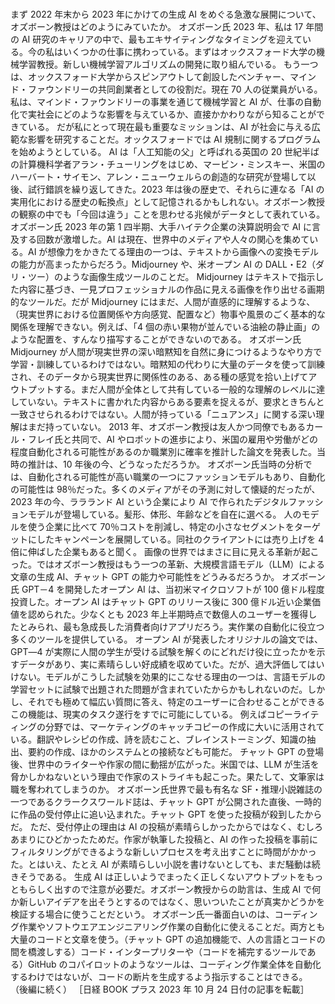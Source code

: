 ###

まず 2022 年末から 2023 年にかけての生成 AI をめぐる急激な展開について、オズボーン教授はどのようにみていたか。
オズボーン氏 2023 年、私は 17 年間の AI 研究のキャリアの中で、最もエキサイティングなタイミングを迎えている。今の私はいくつかの仕事に携わっている。まずはオックスフォード大学の機械学習教授。新しい機械学習アルゴリズムの開発に取り組んでいる。
もう一つは、オックスフォード大学からスピンアウトして創設したベンチャー、マインド・ファウンドリーの共同創業者としての役割だ。現在 70 人の従業員がいる。私は、マインド・ファウンドリーの事業を通じて機械学習と AI が、仕事の自動化で実社会にどのような影響を与えているか、直接かかわりながら知ることができている。
だが私にとって現在最も重要なミッションは、AI が社会に与える広範な影響を研究することだ。オックスフォードでは AI 規制に関するプログラムを始めようとしている。
AI は「人工知能の父」と呼ばれる英国の 20 世紀半ばの計算機科学者アラン・チューリングをはじめ、マービン・ミンスキー、米国のハーバート・サイモン、アレン・ニューウェルらの創造的な研究が登場して以後、試行錯誤を繰り返してきた。2023 年は後の歴史で、それらに連なる「AI の実用化における歴史の転換点」として記憶されるかもしれない。オズボーン教授の観察の中でも「今回は違う」ことを思わせる兆候がデータとして表れている。
オズボーン氏 2023 年の第 1 四半期、大手ハイテク企業の決算説明会で AI に言及する回数が激増した。AI は現在、世界中のメディアや人々の関心を集めている。AI が想像力をかきたてる理由の一つは、テキストから画像への変換モデルの能力が高まったからだろう。Midjourney や、米オープン AI の DALL・E2（ダリ・ツー）のような画像生成ツールのことだ。
Midjourney はテキストで指示した内容に基づき、一見プロフェッショナルの作品に見える画像を作り出せる画期的なツールだ。だが Midjourney にはまだ、人間が直感的に理解するような、（現実世界における位置関係や方向感覚、配置など）物事や風景のごく基本的な関係を理解できない。例えば、「4 個の赤い果物が並んでいる油絵の静止画」のような配置を、すんなり描写することができないのである。
オズボーン氏 Midjourney が人間が現実世界の深い暗黙知を自然に身につけるようなやり方で学習・訓練しているわけではない。暗黙知の代わりに大量のデータを使って訓練され、そのデータから現実世界に関係性のある、ある種の感覚を拾い上げてアウトプットする。まだ人間が全体として共有している一般的な理解のレベルに達していない。テキストに書かれた内容からある要素を捉えるが、要求ときちんと一致させられるわけではない。人間が持っている「ニュアンス」に関する深い理解はまだ持っていない。
2013 年、オズボーン教授は友人かつ同僚でもあるカール・フレイ氏と共同で、AI やロボットの進歩により、米国の雇用や労働がどの程度自動化される可能性があるのか職業別に確率を推計した論文を発表した。当時の推計は、10 年後の今、どうなっただろうか。
オズボーン氏当時の分析では、自動化される可能性が高い職業の一つにファッションモデルもあり、自動化の可能性は 98％だった。多くのメディアがその予測に対して懐疑的だったが、2023 年の今、ララランド AI という企業により AI で作られたデジタルファッションモデルが登場している。髪形、体形、年齢などを自在に選べる。
人のモデルを使う企業に比べて 70％コストを削減し、特定の小さなセグメントをターゲットにしたキャンペーンを展開している。同社のクライアントには売り上げを 4 倍に伸ばした企業もあると聞く。
画像の世界ではまさに目に見える革新が起こった。ではオズボーン教授はもう一つの革新、大規模言語モデル（LLM）による文章の生成 AI、チャット GPT の能力や可能性をどうみるだろうか。
オズボーン氏 GPT－4 を開発したオープン AI は、当初米マイクロソフトが 100 億ドル程度投資した。オープン AI はチャット GPT のリリース後に 300 億ドル近い企業価値を認められた。少なくとも 2023 年上半期時点で数億人のユーザーを獲得したとみられ、最も急成長した消費者向けアプリだろう。実作業の自動化に役立つ多くのツールを提供している。
オープン AI が発表したオリジナルの論文では、GPT―4 が実際に人間の学生が受ける試験を解くのにどれだけ役に立ったかを示すデータがあり、実に素晴らしい好成績を収めていた。だが、過大評価してはいけない。モデルがこうした試験を効果的にこなせる理由の一つは、言語モデルの学習セットに試験で出題された問題が含まれていたからかもしれないのだ。しかし、それでも極めて幅広い質問に答え、特定のユーザーに合わせることができるこの機能は、現実のタスク遂行をすでに可能にしている。
例えばコピーライティングの分野では、マーケティングのキャッチコピーの作成に大いに活用されている。翻訳やレシピの作成、詩を読むこと、ブレインストーミング、知識の抽出、要約の作成、ほかのシステムとの接続なども可能だ。
チャット GPT の登場後、世界中のライターや作家の間に動揺が広がった。米国では、LLM が生活を脅かしかねないという理由で作家のストライキも起こった。果たして、文筆家は職を奪われてしまうのか。
オズボーン氏世界で最も有名な SF・推理小説雑誌の一つであるクラークスワールド誌は、チャット GPT が公開された直後、一時的に作品の受付停止に追い込まれた。チャット GPT を使った投稿が殺到したからだ。
ただ、受付停止の理由は AI の投稿が素晴らしかったからではなく、むしろあまりにひどかったためだ。作家が執筆した投稿と、AI の作った投稿を事前にフィルタリングができるような新しいプロセスを考え出すことに時間がかかった。とはいえ、たとえ AI が素晴らしい小説を書けないとしても、まだ騒動は続きそうである。
生成 AI は正しいようでまったく正しくないアウトプットをもっともらしく出すので注意が必要だ。オズボーン教授からの助言は、生成 AI で何か新しいアイデアを出そうとするのではなく、思いついたことが真実かどうかを検証する場合に使うことだという。
オズボーン氏一番面白いのは、コーディング作業やソフトウエアエンジニアリング作業の自動化に使えることだ。両方とも大量のコードと文章を使う。（チャット GPT の追加機能で、人の言語とコードの間を橋渡しする）コード・インタープリターや（コードを補完するツールである）GitHub のコパイロットのようなツールは、コーディング作業全体を自動化するわけではないが、コードの断片を生成するよう指示することはできる。
（後編に続く）
［日経 BOOK プラス 2023 年 10 月 24 日付の記事を転載］

